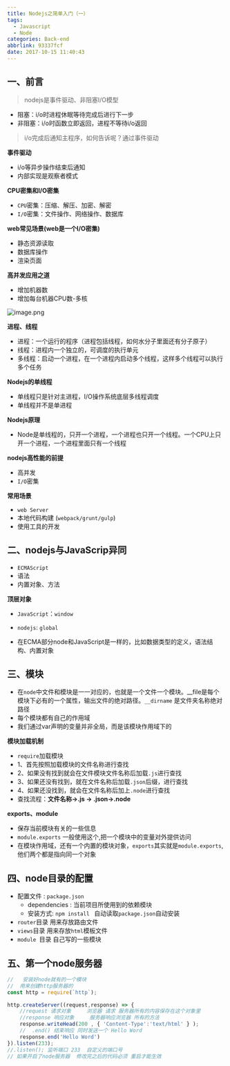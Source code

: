```yaml
---
title: Nodejs之简单入门（一）
tags:
  - Javascript
  - Node
categories: Back-end
abbrlink: 93337fcf
date: 2017-10-15 11:40:43
---
```


一、前言
---


> nodejs是事件驱动、非阻塞I/O模型

- 阻塞：i/o时进程休眠等待完成后进行下一步
- 非阻塞：i/o时函数立即返回，进程不等待i/o返回

> i/o完成后通知主程序，如何告诉呢？通过事件驱动

**事件驱动**

- i/o等异步操作结束后通知
- 内部实现是观察者模式

  
**CPU密集和I/O密集**

- `CPU`密集：压缩、解压、加密、解密
- `I/O`密集：文件操作、网络操作、数据库

**web常见场景(web是一个I/O密集)**

- 静态资源读取
- 数据库操作
- 渲染页面

**高并发应用之道**

- 增加机器数
- 增加每台机器CPU数-多核

![image.png](http://upload-images.jianshu.io/upload_images/1480597-64c380eb78d068a6.png?imageMogr2/auto-orient/strip%7CimageView2/2/w/1240)


**进程、线程**

- 进程：一个运行的程序（进程包括线程，如何水分子里面还有分子原子）
- 线程：进程内一个独立的，可调度的执行单元
- 多线程：启动一个进程，在一个进程内启动多个线程，这样多个线程可以执行多个任务

**Nodejs的单线程**

- 单线程只是针对主进程，I/O操作系统底层多线程调度
- 单线程并不是单进程

**Nodejs原理**

- Node是单线程的，只开一个进程，一个进程也只开一个线程。一个CPU上只开一个进程，一个进程里面只有一个线程

**nodejs高性能的前提**

- 高并发
- `I/O`密集


**常用场景**

- `web Server`
- 本地代码构建 (`webpack/grunt/gulp`)
- 使用工具的开发

二、nodejs与JavaScrip异同
---

- `ECMAScript`
- 语法
- 内置对象、方法

**顶层对象**

- `JavaScript`：`window`
- `nodejs`: `global`

- 在ECMA部分node和JavaScript是一样的，比如数据类型的定义，语法结构、内置对象

三、模块 
---

- 在`node`中文件和模块是一一对应的，也就是一个文件一个模块。__file是每个模块下必有的一个属性，输出文件的绝对路径。`__dirname` 是文件夹名称绝对路径
- 每个模块都有自己的作用域
- 我们通过var声明的变量并非全局，而是该模块作用域下的

**模块加载机制**

- `require`加载模块
- 1、首先按照加载模块的文件名称进行查找
- 2、如果没有找到就会在文件模块文件名称后加载`.js`进行查找
- 3、如果还没有找到，就在文件名称后加载`.json`后缀，进行查找
- 4、如果还没找到，就会在文件名称后加上`.node`进行查找
- 查找流程：**文件名称->.js -> .json->.node**

**exports、module**

- 保存当前模块有关的一些信息
- `module.exports` 一般使用这个,把一个模块中的变量对外提供访问
- 在模块作用域，还有一个内置的模块对象，`exports`其实就是`module.exports`,他们两个都是指向同一个对象

四、node目录的配置
---

- 配置文件 : `package.json`
  - dependencies :  当前项目所使用到的依赖模块
  - 安装方式: `npm install ` 自动读取`package.json`自动安装
- `router`目录 用来存放路由文件
- `views`目录  用来存放`html`模板文件
- `module `目录  自己写的一些模块

五、第一个node服务器
---

```js
//   安装好node就有的一个模块
//  用来创建http服务器的
const http = require(`http`);

http.createServer((request,response) => {
    //request 请求对象     浏览器 请求 服务器所有的内容保存在这个对象里
    //response 响应对象     服务器响应浏览器 所有的方法
    response.writeHead(200 , { 'Content-Type':'text/html' } );
    //  .end() 结束响应 同时发送一个 Hello Word
    response.end('Hello Word')
}).listen(233);
//.listen(); 监听端口 233  自定义的端口号
// 如果开启了node服务器  修改完之后的代码必须 重启才能生效
```


